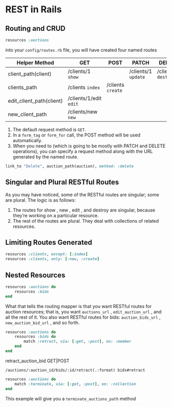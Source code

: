 # REST in Rails

## Routing and CRUD
```ruby
resources :auctions
```
into your `config/routes.rb` file, you will have created four named routes

|Helper Method|GET|POST|PATCH|DELETE|
|-------------|----|---|---|----|
|client_path(client) | /clients/1 `show`||/clients/1 `update`|/clients/1 `destroy`|
|clients_path|/clients `index`|/clients `create`|||
|edit_client_path(client)|/clients/1/edit `edit`||||
|new_client_path|/clients/new `new`||||

1. The default request method is `GET`.
2. In a `form_tag` or `form_for` call, the POST method will be used automatically.
3. When you need to (which is going to be mostly with PATCH and DELETE operations), you can specify
a request method along with the URL generated by the named route.

```ruby
link_to "Delete", auction_path(auction), method: :delete
```

## Singular and Plural RESTful Routes
As you may have noticed, some of the RESTful routes are singular; some are plural. The logic is as follows:
1. The routes for show , new , edit , and destroy are singular, because they’re working on a particular
resource.
2. The rest of the routes are plural. They deal with collections of related resources.

## Limiting Routes Generated
```ruby
resources :clients, except: [:index]
resources :clients, only: [:new, :create]
```

## Nested Resources
```ruby
resources :auctions do
    resources :bids
end
```

What that tells the routing mapper is that you want RESTful routes for auction resources; that is, you want
`auctions_url` , `edit_auction_url` , and all the rest of it. You also want RESTful routes for bids: `auction_bids_url` , `new_auction_bid_url` , and so forth.

```ruby
resources :auctions do
    resources :bids do
        match :retract, via: [:get, :post], on: :member
    end
end
```
retract_auction_bid GET|POST

`/auctions/:auction_id/bids/:id/retract(.:format) bids#retract`

```ruby
resources :auctions do
    match :terminate, via: [:get, :post], on: :collection
end
```
This example will give you a `terminate_auctions_path` method

